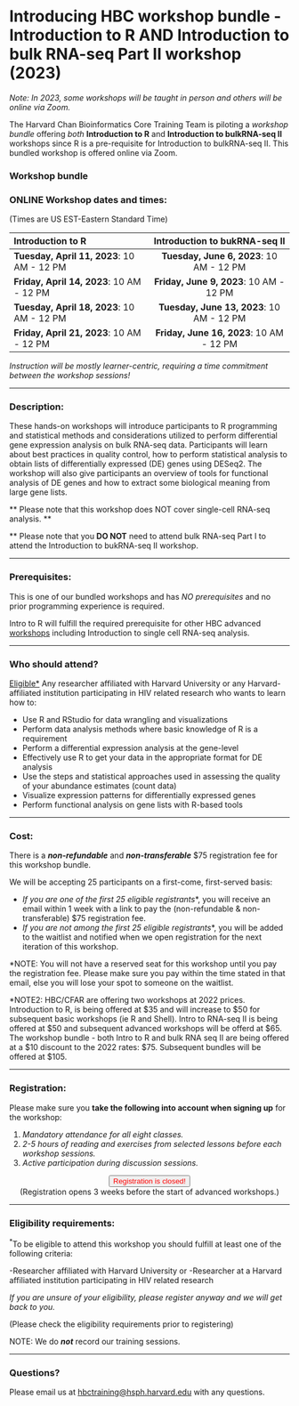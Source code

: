 # Introducing HBC workshop bundle - Introduction to R AND Introduction to bulk RNA-seq Part II workshop (2023)

*Note: In 2023, some workshops will be taught in person and others will be online via Zoom.*

The Harvard Chan Bioinformatics Core Training Team is piloting a *workshop bundle* offering *both* **Introduction to R** and **Introduction to bulkRNA-seq II** workshops since R is a pre-requisite for Introduction to bulkRNA-seq II. This bundled workshop is offered online via Zoom. 

### Workshop bundle
 
### **ONLINE Workshop dates and times:**
(Times are US EST-Eastern Standard Time)

| **Introduction to R** | **Introduction to bukRNA-seq II** |
|:---------------|:-------------:|
| **Tuesday, April 11, 2023**: 10 AM - 12 PM | **Tuesday, June 6, 2023**: 10 AM - 12 PM |
| **Friday, April 14, 2023**: 10 AM - 12 PM | **Friday, June 9, 2023**: 10 AM - 12 PM |
| **Tuesday, April 18, 2023**: 10 AM - 12 PM | **Tuesday, June 13, 2023**: 10 AM - 12 PM |
| **Friday, April 21, 2023**: 10 AM - 12 PM | **Friday, June 16, 2023**: 10 AM - 12 PM

_Instruction will be mostly learner-centric, requiring a time commitment between the workshop sessions!_

---

### **Description:**
These hands-on workshops will introduce participants to R programming and statistical methods and considerations utilized to perform differential gene expression analysis on bulk RNA-seq data. Participants will learn about best practices in quality control, how to perform statistical analysis to obtain lists of differentially expressed (DE) genes using DESeq2. The workshop will also give participants an overview of tools for functional analysis of DE genes and how to extract some biological meaning from large gene lists.

** Please note that this workshop does NOT cover single-cell RNA-seq analysis. **

** Please note that you **DO NOT** need to attend bulk RNA-seq Part I to attend the Introduction to bukRNA-seq II workshop.

---

### **Prerequisites:**

This is one of our bundled workshops and has *NO prerequisites* and no prior programming experience is required.

Intro to R will fulfill the required prerequisite for other HBC advanced [workshops](https://hbctraining.github.io/main/training_spring2019.html#advanced-topics-analysis-of-high-throughput-sequencing-ngs-data) including Introduction to single cell RNA-seq analysis.

---

### **Who should attend?**

[Eligible*](#eligibility-requirements) Any researcher affiliated with Harvard University or any Harvard-affiliated institution participating in HIV related research who wants to learn how to: 

- Use R and RStudio for data wrangling and visualizations
- Perform data analysis methods where basic knowledge of R is a requirement
- Perform a differential expression analysis at the gene-level
- Effectively use R to get your data in the appropriate format for DE analysis
- Use the steps and statistical approaches used in assessing the quality of your abundance estimates (count data)
- Visualize expression patterns for differentially expressed genes
- Perform functional analysis on gene lists with R-based tools

---

### **Cost:**

There is a ***non-refundable*** and ***non-transferable*** $75 registration fee for this workshop bundle.

We will be accepting 25 participants on a first-come, first-served basis:

- **If you are one of the first 25 eligible* registrants**, you will receive an email within 1 week with a link to pay the (non-refundable & non-transferable) $75 registration fee. 
- **If you are not among the first 25 eligible* registrants**, you will be added to the waitlist and notified when we open registration for the next iteration of this workshop.

*NOTE: You will not have a reserved seat for this workshop until you pay the registration fee. Please make sure you pay within the time stated in that email, else you will lose your spot to someone on the waitlist. 

*NOTE2: HBC/CFAR are offering two workshops at 2022 prices. Introduction to R, is being offered at $35 and will increase to $50 for subsequent basic workshops (ie R and Shell). Intro to RNA-seq II is being offered at $50 and subsequent advanced workshops will be offerd at $65. The workshop bundle - both Intro to R and bulk RNA seq II are being offered at a $10 discount to the 2022 rates: $75. Subsequent bundles will be offered at $105.

---

### **Registration:**

Please make sure you **take the following into account when signing up** for the workshop:

1. _Mandatory attendance for all eight classes._
2. _2-5 hours of reading and exercises from selected lessons before each workshop sessions._
3. _Active participation during discussion sessions._

<div style="text-align:center">
	 <a><button name="button" style = "color: red" >Registration is closed!</button></a>
</div>

<div style="text-align:center">
	 (Registration opens 3 weeks before the start of advanced workshops.)
</div>
 
---

### **Eligibility requirements:**

<sup>*</sup>To be eligible to attend this workshop you should fulfill at least one of the following criteria:

-Researcher affiliated with Harvard University or 
-Researcher at a Harvard affiliated institution participating in HIV related research

*If you are unsure of your eligibility, please register anyway and we will get back to you.*

(Please check the eligibility requirements prior to registering)

NOTE: We do ***not*** record our training sessions. 

---

### **Questions?**

Please email us at hbctraining@hsph.harvard.edu with any questions.
